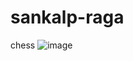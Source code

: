# sankalp-raga
chess
![image](https://user-images.githubusercontent.com/105548099/213957343-18acfb6d-a160-4732-a2dd-d7a0473f91e1.png)
